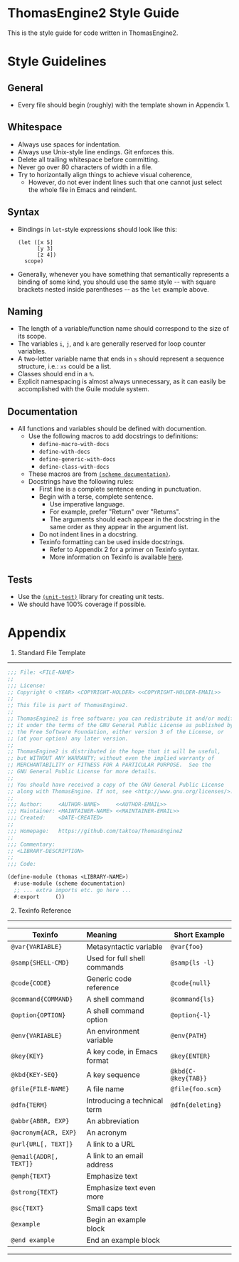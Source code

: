 ThomasEngine2 Style Guide
=========================

This is the style guide for code written in ThomasEngine2.

Style Guidelines
================

General
-------

* Every file should begin (roughly) with the template shown
  in Appendix 1.

Whitespace
----------

* Always use spaces for indentation.
* Always use Unix-style line endings. Git enforces this.
* Delete all trailing whitespace before committing.
* Never go over 80 characters of width in a file.
* Try to horizontally align things to achieve visual coherence,
    * However, do not ever indent lines such that one cannot
      just select the whole file in Emacs and reindent.

Syntax
------

* Bindings in `let`-style expressions should look like this:

    ```
    (let ([x 5]
          [y 3]
          [z 4])
      scope)
    ```

* Generally, whenever you have something that semantically
  represents a binding of some kind, you should use the same
  style -- with square brackets nested inside parentheses --
  as the `let` example above.


Naming
------

* The length of a variable/function name should correspond to
  the size of its scope.
* The variables `i`, `j`, and `k` are generally reserved for
  loop counter variables.
* A two-letter variable name that ends in `s` should represent
  a sequence structure, i.e.: `xs` could be a list.
* Classes should end in a `%`.
* Explicit namespacing is almost always unnecessary, as it can
  easily be accomplished with the Guile module system.

Documentation
-------------

* All functions and variables should be defined with documention.
    * Use the following macros to add docstrings to definitions:
        * `define-macro-with-docs`
        * `define-with-docs`
        * `define-generic-with-docs`
        * `define-class-with-docs`
    * These macros are from [`(scheme documentation)`][docstrings].
    * Docstrings have the following rules:
        * First line is a complete sentence ending in punctuation.
        * Begin with a terse, complete sentence.
            * Use imperative language.
            * For example, prefer "Return" over "Returns".
            * The arguments should each appear in the docstring in
              the same order as they appear in the argument list.
        * Do not indent lines in a docstring.
        * Texinfo formatting can be used inside docstrings.
            * Refer to Appendix 2 for a primer on Texinfo syntax.
            * More information on Texinfo is available [here][texinfo].

Tests
-----

* Use the [`(unit-test)`][unit-test] library for creating unit tests.
* We should have 100% coverage if possible.


Appendix
========

1. Standard File Template
-------------------------

```scheme
;;; File: <FILE-NAME>
;;
;;; License:
;; Copyright © <YEAR> <COPYRIGHT-HOLDER> <<COPYRIGHT-HOLDER-EMAIL>>
;;
;; This file is part of ThomasEngine2.
;;
;; ThomasEngine2 is free software: you can redistribute it and/or modify
;; it under the terms of the GNU General Public License as published by
;; the Free Software Foundation, either version 3 of the License, or
;; (at your option) any later version.
;;
;; ThomasEngine2 is distributed in the hope that it will be useful,
;; but WITHOUT ANY WARRANTY; without even the implied warranty of
;; MERCHANTABILITY or FITNESS FOR A PARTICULAR PURPOSE.  See the
;; GNU General Public License for more details.
;;
;; You should have received a copy of the GNU General Public License
;; along with ThomasEngine. If not, see <http://www.gnu.org/licenses/>.
;;
;;; Author:     <AUTHOR-NAME>     <<AUTHOR-EMAIL>>
;;; Maintainer: <MAINTAINER-NAME> <<MAINTAINER-EMAIL>>
;;; Created:    <DATE-CREATED>
;;
;;; Homepage:   https://github.com/taktoa/ThomasEngine2
;;
;;; Commentary:
;; <LIBRARY-DESCRIPTION>
;;
;;; Code:

(define-module (thomas <LIBRARY-NAME>)
  #:use-module (scheme documentation)
  ;; ... extra imports etc. go here ...
  #:export     ())
```

2. Texinfo Reference
--------------------

| Texinfo                | Meaning                      | Short Example        |
| ---------------------- |:---------------------------- | -------------------- |
| `@var{VARIABLE}`       | Metasyntactic variable       | `@var{foo}`          |
| `@samp{SHELL-CMD}`     | Used for full shell commands | `@samp{ls -l}`       |
| `@code{CODE}`          | Generic code reference       | `@code{null}`        |
| `@command{COMMAND}`    | A shell command              | `@command{ls}`       |
| `@option{OPTION}`      | A shell command option       | `@option{-l}`        |
| `@env{VARIABLE}`       | An environment variable      | `@env{PATH}`         |
| `@key{KEY}`            | A key code, in Emacs format  | `@key{ENTER}`        |
| `@kbd{KEY-SEQ}`        | A key sequence               | `@kbd{C-@key{TAB}}`  |
| `@file{FILE-NAME}`     | A file name                  | `@file{foo.scm}`     |
| `@dfn{TERM}`           | Introducing a technical term | `@dfn{deleting}`     |
| `@abbr{ABBR, EXP}`     | An abbreviation              |                      |
| `@acronym{ACR, EXP}`   | An acronym                   |                      |
| `@url{URL[, TEXT]}`    | A link to a URL              |                      |
| `@email{ADDR[, TEXT]}` | A link to an email address   |                      |
| `@emph{TEXT}`          | Emphasize text               |                      |
| `@strong{TEXT}`        | Emphasize text even more     |                      |
| `@sc{TEXT}`            | Small caps text              |                      |
| `@example`             | Begin an example block       |                      |
| `@end example`         | End an example block         |                      |


--------------------------------------------------------------------------------


[texinfo]:    http://www.gnu.org/software/texinfo/manual/texinfo/texinfo.html
[unit-test]:  http://www.nongnu.org/guile-lib/doc/ref/unit-test
[docstrings]: http://www.nongnu.org/guile-lib/doc/ref/scheme.documentation
